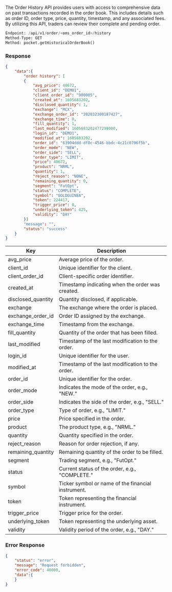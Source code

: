 <!-- ## Order History -->
The Order History API provides users with access to comprehensive data on past transactions recorded in the order book. This includes details such as order ID, order type, price, quantity, timestamp, and any associated fees. By utilizing this API, traders can review their complete and pending order.

```python
Endpoint: /api/v1/order/<oms_order_id>/history
Method-Type: GET
Method: pocket.getHistoricalOrderBook()
```



### Response
```json
{
    "data":{
        "order history": [
        {
            "avg_price": 40672,
            "client_id": "DEMO1",
            "client_order_id": "900005",
            "created_at": 1605683202,
            "disclosed_quantity": 1,
            "exchange": "MCX",
            "exchange_order_id": "202032300187427",
            "exchange_time": 0,
            "fill_quantity": 1,
            "last_modified": 1605683202477299000,
            "login_id": "DEMO1",
            "modified_at": 1605683202,
            "order_id": "63904ddd-df0c-4546-bbdc-4c21c0796f5b",
            "order_mode": "NEW",
            "order_side": "SELL",
            "order_type": "LIMIT",
            "price": 40672,
            "product": "NRML",
            "quantity": 1,
            "reject_reason": "NONE",
            "remaining_quantity": 0,
            "segment": "FutOpt",
            "status": "COMPLETE",
            "symbol": "GOLDGUINEA",
            "token": 224417,
            "trigger_price": 0,
            "underlying_token": 425,
            "validity": "DAY"
        }]
        "message": "",
        "status": "success"
    }
}
```

| Key                  | Description                                                        |
| -------------------- | ------------------------------------------------------------------ |
| avg_price            | Average price of the order.                                        |
| client_id            | Unique identifier for the client.                                  |
| client_order_id      | Client-specific order identifier.                                  |
| created_at           | Timestamp indicating when the order was created.                   |
| disclosed_quantity   | Quantity disclosed, if applicable.                                 |
| exchange             | The exchange where the order is placed.                            |
| exchange_order_id    | Order ID assigned by the exchange.                                  |
| exchange_time        | Timestamp from the exchange.                                       |
| fill_quantity        | Quantity of the order that has been filled.                        |
| last_modified        | Timestamp of the last modification to the order.                   |
| login_id             | Unique identifier for the user.                                    |
| modified_at          | Timestamp of the last modification to the order.                   |
| order_id             | Unique identifier for the order.                                    |
| order_mode           | Indicates the mode of the order, e.g., "NEW."                      |
| order_side           | Indicates the side of the order, e.g., "SELL."                     |
| order_type           | Type of order, e.g., "LIMIT."                                      |
| price                | Price specified in the order.                                       |
| product              | The product type, e.g., "NRML."                                     |
| quantity             | Quantity specified in the order.                                    |
| reject_reason        | Reason for order rejection, if any.                                 |
| remaining_quantity   | Remaining quantity of the order to be filled.                       |
| segment              | Trading segment, e.g., "FutOpt."                                    |
| status               | Current status of the order, e.g., "COMPLETE."                     |
| symbol               | Ticker symbol or name of the financial instrument.                 |
| token                | Token representing the financial instrument.                        |
| trigger_price        | Trigger price for the order.                                        |
| underlying_token     | Token representing the underlying asset.                            |
| validity             | Validity period of the order, e.g., "DAY."                          |



### Error Response
```json
{
    "status": "error",
    "message": "Request forbidden",
    "error_code": 40000,
    "data":{    
    }
}
```